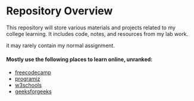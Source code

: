 # Repository Overview

This repository will store various materials and projects related to my college learning. It includes code, notes, and resources from my lab work.

it may rarely contain my normal assignment.

#### Mostly use the following places to learn online, unranked: 

- [freecodecamp](https://www.freecodecamp.org)
- [programiz](https://www.programiz.com)
- [w3schools](https://www.w3schools.com)
- [geeksforgeeks](https://geeksforgeeks.org)